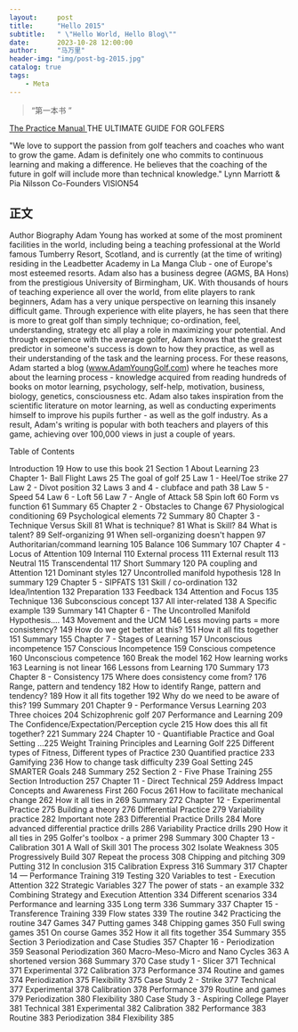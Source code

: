 ```yaml
---
layout:     post
title:      "Hello 2015"
subtitle:   " \"Hello World, Hello Blog\""
date:       2023-10-28 12:00:00
author:     "马万里"
header-img: "img/post-bg-2015.jpg"
catalog: true
tags:
    - Meta
---
```


> “第一本书 ”


[The Practice Manual ](#build) 
THE ULTIMATE GUIDE FOR GOLFERS

"We love to support the passion from golf teachers and coaches who want to grow the game. Adam is definitely one who commits to continuous learning and making a difference. He believes that the coaching of the future in golf will include more than technical knowledge."
Lynn Marriott & Pia Nilsson
Co-Founders VISION54 

<p id = "build"></p>

## 正文

Author Biography
Adam Young has worked at some of the most prominent facilities in the world, including being a teaching professional at the World famous Tumberry Resort, Scotland, and is currently (at the time of writing) residing in the Leadbetter Academy in La Manga Club - one of Europe's most esteemed resorts. Adam also has a business degree (AGMS, BA Hons) from the prestigious University of Birmingham, UK.
With thousands of hours of teaching experience all over the world, from elite players to rank beginners, Adam has a very unique perspective on learning this insanely difficult game. Through experience with elite players, he has seen that there is more to great golf than simply technique; co-ordination, feel, understanding, strategy etc all play a role in maximizing your potential. And through experience with the average golfer, Adam knows that the greatest predictor in someone's success is down to how they practice, as well as their understanding of the task and the learning process.
For these reasons, Adam started a blog (www.AdamYoungGolf.com) where he teaches more about the learning process - knowledge acquired from reading hundreds of books on motor learning, psychology, self-help, motivation, business, biology, genetics, consciousness etc. Adam also takes inspiration from the scientific literature on motor learning, as well as conducting experiments himself to improve his pupils further - as well as the golf industry. As a result, Adam's writing is popular with both teachers and players of this game, achieving over 100,000 views in just a couple of years. 


Table of Contents

Introduction	19
How to use this book	21
Section 1 About Learning	23
Chapter 1- Ball Flight Laws	25
The goal of golf	25
Law 1 - Heel/Toe strike	27
Law 2 - Divot position	32
Laws 3 and 4 - clubface and path	38
Law 5 - Speed	54
Law 6 - Loft	56
Law 7 - Angle of Attack	58
Spin loft	60
Form vs function	61
Summary	65
Chapter 2 - Obstacles to Change	67
Physiological conditioning	69
Psychological elements	72
Summary	80
Chapter 3 - Technique Versus Skill	81
What is technique?	81
What is Skill?	84
What is talent?	89
Self-organizing	91
When sell-organizing doesn't happen	97
Authoritarian/command learning	105
Balance	106
Summary	107
Chapter 4 - Locus of Attention	109
Internal	110
External process	 111
External result	 113
Neutral	 115
Transcendental	117
Short Summary	120
PA coupling and Attention	121
Dominant styles	127
Uncontrolled manifold hypothesis	128
In summary	129
Chapter 5 - SIPFATS	131
Skill / co-ordination	132
Idea/Intention	 132
Preparation	133
Feedback	134
Attention and Focus	135
Technique	136
Subconscious concept	137
All inter-related	138
A Specific example	139
Summary	141
Chapter 6 - The Uncontrolled Manifold Hypothesis.... 143
Movement and the UCM	146
Less moving parts = more consistency?	149
How do we get better at this?	151
How it all fits together	 151
Summary	155
Chapter 7 - Stages of Learning	157
Unconscious incompetence	157
Conscious Incompetence	159
Conscious competence	160
Unconscious competence	160
Break the model	162
How learning works	163
Learning is not linear	166
Lessons from Learning	170
Summary	173
Chapter 8 - Consistency	175
Where does consistency come from?	176
Range, pattern and tendency	182
How to identify Range, pattern and tendency?	189
How it all fits together	192
Why do we need to be aware of this?	199
Summary	201
Chapter 9 - Performance Versus Learning	203
Three choices	204
Schizophrenic golf	207
Performance and Learning	209
The Confidence/Expectation/Perception cycle	215
How does this all fit together?	221
Summary	224
Chapter 10 - Quantifiable Practice and Goal Setting ...225
Weight Training Principles and Learning Golf	225
Different types of Fitness, Different types of Practice	230
Quantified practice	233
Gamifying	236
How to change task difficulty	239
Goal Setting	245
SMARTER Goals	248
Summary	252
Section 2 - Five Phase Training	255
Section Introduction	257
Chapter 11 - Direct Technical	259
Address Impact Concepts and Awareness First	260
Focus	261
How to facilitate mechanical change	262
How it all ties in	269
Summary	272
Chapter 12 - Experimental Practice	275
Building a theory	276
Differential Practice	279
Variability practice	282
Important note	283
Differential Practice Drills	284
More advanced differential practice drills	286
Variability Practice drills	290
How it all ties in	295
Golfer's toolbox - a primer	298
Summary	300
Chapter 13 - Calibration	301
A Wall of Skill	301
The process	302
Isolate Weakness	305
Progressively Build	307
Repeat the process	308
Chipping and pitching	309
Putting	312
In conclusion	315
Calibration Express	316
Summary	317
Chapter 14 — Performance Training	319
Testing	320
Variables to test - Execution Attention	322
Strategic Variables	327
The power of stats - an example	332
Combining Strategy and Execution Attention	334
Different scenarios	334
Performance and learning	335
Long term	336
Summary	337
Chapter 15 - Transference Training	339
Flow states	339
The routine	342
Practicing the routine	347
Games	347
Putting games	348 
Chipping games	350
Full swing games	351
On course Games	352
How it all fits together	354
Summary	  355
Section 3 Periodization and Case Studies	357
Chapter 16 - Periodization	359
Seasonal Periodization	360
Macro-Meso-Micro and Nano Cycles	363
A shortened version	368
Summary	370
Case study 1 - Slicer	371
Technical	371
Experimental	372
Calibration	373
Performance	374
Routine and games	374
Periodization	375
Flexibility	375
Case Study 2 - Strike	377
Technical	377
Experimental	378
Calibration	378
Performance	379
Routine and games	379
Periodization	380
Flexibility	380
Case Study 3 - Aspiring College Player	381
Technical	381
Experimental	382
Calibration	382
Performance	383
Routine	383
Periodization	384
Flexibility	385 


